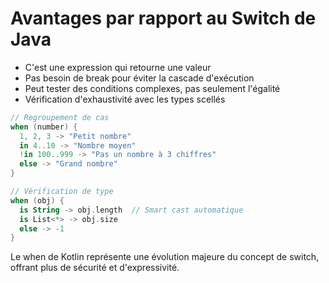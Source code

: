 # Avantages par rapport au Switch de Java

- C'est une expression qui retourne une valeur
- Pas besoin de break pour éviter la cascade d'exécution
- Peut tester des conditions complexes, pas seulement l'égalité
- Vérification d'exhaustivité avec les types scellés


```kotlin
// Regroupement de cas
when (number) {
  1, 2, 3 -> "Petit nombre"
  in 4..10 -> "Nombre moyen"
  !in 100..999 -> "Pas un nombre à 3 chiffres"
  else -> "Grand nombre"
}

// Vérification de type
when (obj) {
  is String -> obj.length  // Smart cast automatique
  is List<*> -> obj.size
  else -> -1
}


```

Le when de Kotlin représente une évolution majeure du concept de switch, offrant plus de sécurité et d'expressivité.

